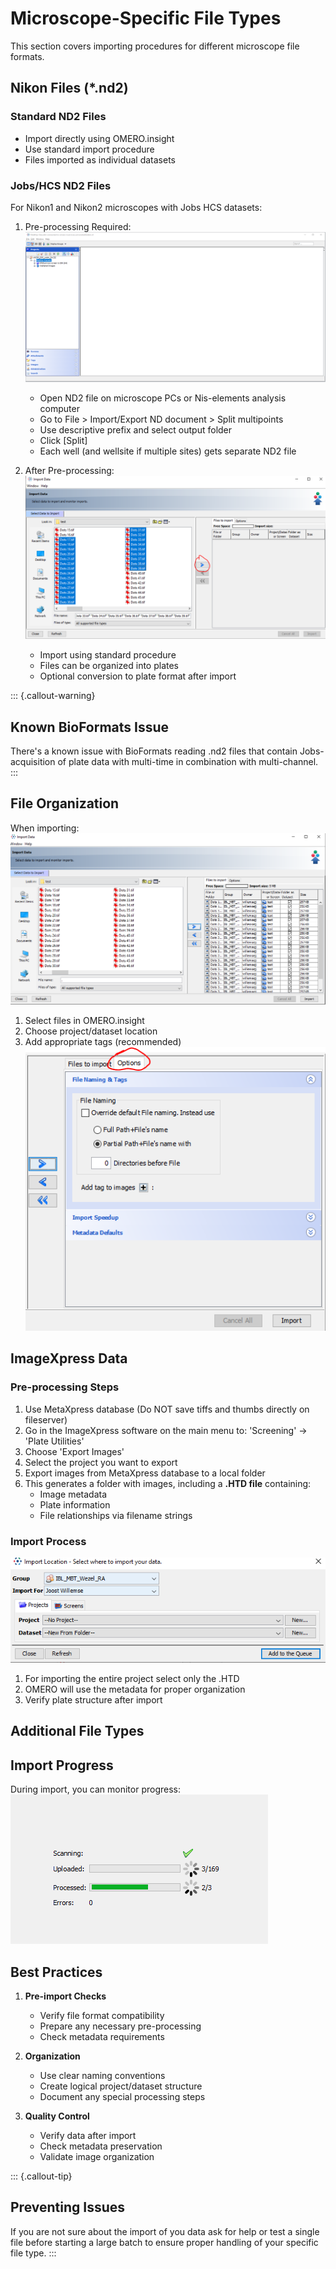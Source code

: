 # Microscope-Specific File Types

This section covers importing procedures for different microscope file formats.

## Nikon Files (*.nd2)

### Standard ND2 Files
- Import directly using OMERO.insight
- Use standard import procedure
- Files imported as individual datasets

### Jobs/HCS ND2 Files
For Nikon1 and Nikon2 microscopes with Jobs HCS datasets:

1. Pre-processing Required:
   ![NIS Elements interface](../images/media/image8.png)
   - Open ND2 file on microscope PCs or Nis-elements analysis computer
   - Go to File > Import/Export ND document > Split multipoints
   - Use descriptive prefix and select output folder
   - Click [Split]
   - Each well (and wellsite if multiple sites) gets separate ND2 file

2. After Pre-processing:
   ![Import interface](../images/media/image11.png)
   - Import using standard procedure
   - Files can be organized into plates
   - Optional conversion to plate format after import

::: {.callout-warning}
## Known BioFormats Issue
There's a known issue with BioFormats reading .nd2 files that contain Jobs-acquisition of plate data with multi-time in combination with multi-channel.
:::

## File Organization

When importing:
![File selection](../images/media/image13.png)

1. Select files in OMERO.insight
2. Choose project/dataset location
3. Add appropriate tags (recommended)
   ![Adding tags](../images/media/image14.png)

## ImageXpress Data

### Pre-processing Steps
1. Use MetaXpress database (Do NOT save tiffs and thumbs directly on fileserver)
2. Go in the ImageXpress software on the main menu to: 'Screening' -> 'Plate Utilities'
3. Choose 'Export Images'
4. Select the project you want to export
5. Export images from MetaXpress database to a local folder
6. This generates a folder with images, including a **.HTD file** containing:
   - Image metadata
   - Plate information
   - File relationships via filename strings

### Import Process
![Import settings](../images/media/image12.png)
1. For importing the entire project select only the .HTD
2. OMERO will use the metadata for proper organization
3. Verify plate structure after import

## Additional File Types

## Import Progress

During import, you can monitor progress:
![Import progress](../images/media/image17.png)

## Best Practices

1. **Pre-import Checks**
   - Verify file format compatibility
   - Prepare any necessary pre-processing
   - Check metadata requirements

2. **Organization**
   - Use clear naming conventions
   - Create logical project/dataset structure
   - Document any special processing steps

3. **Quality Control**
   - Verify data after import
   - Check metadata preservation
   - Validate image organization

::: {.callout-tip}
## Preventing Issues
If you are not sure about the import of you data ask for help or test a single file before starting a large batch to ensure proper handling of your specific file type.
:::